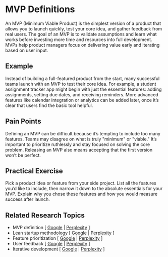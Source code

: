 # MVP Definitions

An MVP (Minimum Viable Product) is the simplest version of a product that allows you to launch quickly, test your core idea, and gather feedback from real users. The goal of an MVP is to validate assumptions and learn what works before investing more time and resources into full development. MVPs help product managers focus on delivering value early and iterating based on user input.

## Example

Instead of building a full-featured product from the start, many successful teams launch with an MVP to test their core idea. For example, a student assignment tracker app might begin with just the essential features: adding assignments, setting due dates, and receiving reminders. More advanced features like calendar integration or analytics can be added later, once it’s clear that users find the basic tool helpful.

## Pain Points

Defining an MVP can be difficult because it’s tempting to include too many features. Teams may disagree on what is truly "minimum" or "viable." It’s important to prioritize ruthlessly and stay focused on solving the core problem. Releasing an MVP also means accepting that the first version won’t be perfect.

## Practical Exercise

Pick a product idea or feature from your side project. List all the features you’d like to include, then narrow it down to the absolute essentials for your MVP. Explain why you chose these features and how you would measure success after launch.

## Related Research Topics

* MVP definition \[ [Google](https://www.google.com/search?q=MVP+definition+in+product+management) | [Perplexity](https://www.perplexity.ai/search?q=MVP+definition+in+product+management) ]
* Lean startup methodology \[ [Google](https://www.google.com/search?q=lean+startup+methodology+in+product+management) | [Perplexity](https://www.perplexity.ai/search?q=lean+startup+methodology+in+product+management) ]
* Feature prioritization \[ [Google](https://www.google.com/search?q=feature+prioritization+in+product+management) | [Perplexity](https://www.perplexity.ai/search?q=feature+prioritization+in+product+management) ]
* User feedback \[ [Google](https://www.google.com/search?q=user+feedback+in+product+management) | [Perplexity](https://www.perplexity.ai/search?q=user+feedback+in+product+management) ]
* Iterative development \[ [Google](https://www.google.com/search?q=iterative+development+in+product+management) | [Perplexity](https://www.perplexity.ai/search?q=iterative+development+in+product+management) ]